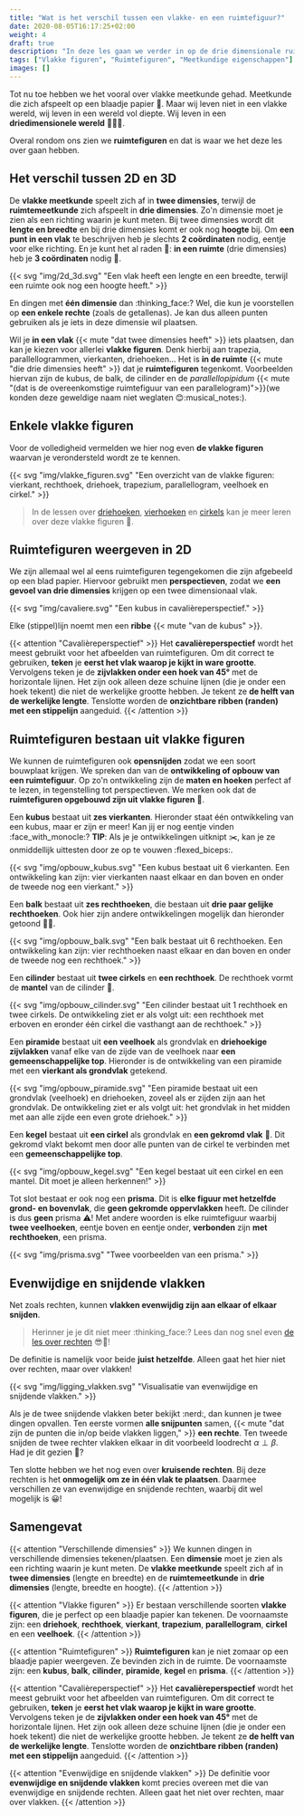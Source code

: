 ```yaml
---
title: "Wat is het verschil tussen een vlakke- en een ruimtefiguur?"
date: 2020-08-05T16:17:25+02:00
weight: 4
draft: true
description: "In deze les gaan we verder in op de drie dimensionale ruimte. We bekijken het verschil tussen vlakke figuren en ruimtefiguren. Denk hierbij aan vierkanten, kubussen, cirkels, cilinders, driehoeken, prisma's... Daarnaast bekijken we ook enkele eigenschappen die alleen gelden in de ruimte (zoals kruisende rechten). Tenslotte komen perspectieven en ontwikkelingen van ruimtefiguren ook kort aan bod."
tags: ["Vlakke figuren", "Ruimtefiguren", "Meetkundige eigenschappen"]
images: []
---
```

Tot nu toe hebben we het vooral over vlakke meetkunde gehad. Meetkunde die zich afspeelt op een blaadje papier :memo:. Maar wij leven niet in een vlakke wereld, wij leven in een wereld vol diepte. Wij leven in een **driedimensionele wereld** :seedling::elephant::standing_person:.

Overal rondom ons zien we **ruimtefiguren** en dat is waar we het deze les over gaan hebben.

## Het verschil tussen 2D en 3D
De **vlakke meetkunde** speelt zich af in **twee dimensies**, terwijl de **ruimtemeetkunde** zich afspeelt in **drie dimensies**. Zo'n dimensie moet je zien als een richting waarin je kunt meten. Bij twee dimensies wordt dit **lengte en breedte** en bij drie dimensies komt er ook nog **hoogte** bij. Om **een punt in een vlak** te beschrijven heb je slechts **2 coördinaten** nodig, eentje voor elke richting. En je kunt het al raden :thought_balloon:: **in een ruimte** (drie dimensies) heb je **3 coördinaten** nodig :exploding_head:.

{{< svg "img/2d_3d.svg" "Een vlak heeft een lengte en een breedte, terwijl een ruimte ook nog een hoogte heeft." >}}

En dingen met **één dimensie** dan :thinking_face:? Wel, die kun je voorstellen op **een enkele rechte** (zoals de getallenas). Je kan dus alleen punten gebruiken als je iets in deze dimensie wil plaatsen. 

Wil je **in een vlak** {{< mute "dat twee dimensies heeft" >}} iets plaatsen, dan kan je kiezen voor allerlei **vlakke figuren**. Denk hierbij aan trapezia, parallellogrammen, vierkanten, driehoeken... Het is **in de ruimte** {{< mute "die drie dimensies heeft" >}} dat je **ruimtefiguren** tegenkomt. Voorbeelden hiervan zijn de kubus, de balk, de cilinder en de *parallellopipidum* {{< mute "(dat is de overeenkomstige ruimtefiguur van een parallelogram)">}}(we konden deze geweldige naam niet weglaten :blush::musical_notes:). 

## Enkele vlakke figuren
Voor de volledigheid vermelden we hier nog even **de vlakke figuren** waarvan je verondersteld wordt ze te kennen. 

{{< svg "img/vlakke_figuren.svg" "Een overzicht van de vlakke figuren: vierkant, rechthoek, driehoek, trapezium, parallellogram, veelhoek en cirkel." >}}

> In de lessen over [driehoeken](../driehoeken), [vierhoeken](../vierhoeken) en [cirkels](../cirkels) kan je meer leren over deze vlakke figuren :raised_hands:.

## Ruimtefiguren weergeven in 2D
We zijn allemaal wel al eens ruimtefiguren tegengekomen die zijn afgebeeld op een blad papier. Hiervoor gebruikt men **perspectieven**, zodat we **een gevoel van drie dimensies** krijgen op een twee dimensionaal vlak. 

{{< svg "img/cavaliere.svg" "Een kubus in cavalièreperspectief." >}}

Elke (stippel)lijn noemt men een **ribbe** {{< mute "van de kubus" >}}.

{{< attention "Cavalièreperspectief" >}}
Het **cavalièreperspectief** wordt het meest gebruikt voor het afbeelden van ruimtefiguren. Om dit correct te gebruiken, **teken** je **eerst het vlak waarop je kijkt in ware grootte**. Vervolgens teken je de **zijvlakken onder een hoek van 45°** met de horizontale lijnen. Het zijn ook alleen deze schuine lijnen (die je onder een hoek tekent) die niet de werkelijke grootte hebben. Je tekent ze **de helft van de werkelijke lengte**. Tenslotte worden de **onzichtbare ribben (randen) met een stippelijn** aangeduid.
{{< /attention >}}

## Ruimtefiguren bestaan uit vlakke figuren
We kunnen de ruimtefiguren ook **opensnijden** zodat we een soort bouwplaat krijgen. We spreken dan van de **ontwikkeling of opbouw van een ruimtefiguur**. Op zo'n ontwikkeling zijn de **maten en hoeken** perfect af te lezen, in tegenstelling tot perspectieven. We merken ook dat de **ruimtefiguren opgebouwd zijn uit vlakke figuren** :exploding_head:. 

Een **kubus** bestaat uit **zes vierkanten**. Hieronder staat één ontwikkeling van een kubus, maar er zijn er meer! Kan jij er nog eentje vinden :face_with_monocle:? **TIP**: Als je je ontwikkelingen uitknipt :scissors:, kan je ze onmiddellijk uittesten door ze op te vouwen :flexed_biceps:.

{{< svg "img/opbouw_kubus.svg" "Een kubus bestaat uit 6 vierkanten. Een ontwikkeling kan zijn: vier vierkanten naast elkaar en dan boven en onder de tweede nog een vierkant." >}}

Een **balk** bestaat uit **zes rechthoeken**, die bestaan uit **drie paar gelijke rechthoeken**. Ook hier zijn andere ontwikkelingen mogelijk dan hieronder getoond :female_detective:.

{{< svg "img/opbouw_balk.svg" "Een balk bestaat uit 6 rechthoeken. Een ontwikkeling kan zijn: vier rechthoeken naast elkaar en dan boven en onder de tweede nog een rechthoek." >}}

Een **cilinder** bestaat uit **twee cirkels** en **een rechthoek**. De rechthoek vormt de **mantel** van de cilinder :coat:.

{{< svg "img/opbouw_cilinder.svg" "Een cilinder bestaat uit 1 rechthoek en twee cirkels. De ontwikkeling ziet er als volgt uit: een rechthoek met erboven en eronder één cirkel die vasthangt aan de rechthoek." >}}

Een **piramide** bestaat uit **een veelhoek** als grondvlak en **driehoekige zijvlakken** vanaf elke van de zijde van de veelhoek naar **een gemeenschappelijke top**. Hieronder is de ontwikkeling van een piramide met een **vierkant als grondvlak** getekend.

{{< svg "img/opbouw_piramide.svg" "Een piramide bestaat uit een grondvlak (veelhoek) en driehoeken, zoveel als er zijden zijn aan het grondvlak. De ontwikkeling ziet er als volgt uit: het grondvlak in het midden met aan alle zijde een even grote driehoek." >}}

Een **kegel** bestaat uit **een cirkel** als grondvlak en **een gekromd vlak** :icecream:. Dit gekromd vlakt bekomt men door alle punten van de cirkel te verbinden met een **gemeenschappelijke top**.

{{< svg "img/opbouw_kegel.svg" "Een kegel bestaat uit een cirkel en een mantel. Dit moet je alleen herkennen!" >}}

Tot slot bestaat er ook nog een **prisma**. Dit is **elke figuur met hetzelfde grond- en bovenvlak**, die **geen gekromde oppervlakken** heeft. De cilinder is dus **geen** prisma :warning:!  Met andere woorden is elke ruimtefiguur waarbij **twee veelhoeken**, eentje boven en eentje onder, **verbonden** zijn **met rechthoeken**, een prisma.

{{< svg "img/prisma.svg" "Twee voorbeelden van een prisma." >}}

## Evenwijdige en snijdende vlakken
Net zoals rechten, kunnen **vlakken evenwijdig zijn aan elkaar of elkaar snijden**.

> Herinner je je dit niet meer :thinking_face:? Lees dan nog snel even [de les over rechten](../rechten) :sunglasses::straight_ruler:!

De definitie is namelijk voor beide **juist hetzelfde**. Alleen gaat het hier niet over rechten, maar over vlakken!

{{< svg "img/ligging_vlakken.svg" "Visualisatie van evenwijdige en snijdende vlakken." >}}

Als je de twee snijdende vlakken beter bekijkt :nerd:, dan kunnen je twee dingen opvallen. Ten eerste vormen **alle snijpunten** samen, {{< mute "dat zijn de punten die in/op beide vlakken liggen," >}} **een rechte**. Ten tweede snijden de twee rechter vlakken elkaar in dit voorbeeld loodrecht $\alpha \perp \beta$. Had je dit gezien :eyes:?

Ten slotte hebben we het nog even over **kruisende rechten**. Bij deze rechten is het **onmogelijk om ze in één vlak te plaatsen**. Daarmee verschillen ze van evenwijdige en snijdende rechten, waarbij dit wel mogelijk is :grinning:!

## Samengevat
{{< attention "Verschillende dimensies" >}}
We kunnen dingen in verschillende dimensies tekenen/plaatsen. Een **dimensie** moet je zien als een richting waarin je kunt meten. De **vlakke meetkunde** speelt zich af in **twee dimensies** (lengte en breedte) en de **ruimtemeetkunde** in **drie dimensies** (lengte, breedte en hoogte).
{{< /attention >}}

{{< attention "Vlakke figuren" >}}
Er bestaan verschillende soorten **vlakke figuren**, die je perfect op een blaadje papier kan tekenen. De voornaamste zijn: een **driehoek**, **rechthoek**, **vierkant**, **trapezium**, **parallellogram**, **cirkel** en een **veelhoek**.
{{< /attention >}}

{{< attention "Ruimtefiguren" >}}
**Ruimtefiguren** kan je niet zomaar op een blaadje papier weergeven. Ze bevinden zich in de ruimte. De voornaamste zijn: een **kubus**, **balk**, **cilinder**, **piramide**, **kegel** en **prisma**.
{{< /attention >}}

{{< attention "Cavalièreperspectief" >}}
Het **cavalièreperspectief** wordt het meest gebruikt voor het afbeelden van ruimtefiguren. Om dit correct te gebruiken, **teken** je **eerst het vlak waarop je kijkt in ware grootte**. Vervolgens teken je de **zijvlakken onder een hoek van 45°** met de horizontale lijnen. Het zijn ook alleen deze schuine lijnen (die je onder een hoek tekent) die niet de werkelijke grootte hebben. Je tekent ze **de helft van de werkelijke lengte**. Tenslotte worden de **onzichtbare ribben (randen) met een stippelijn** aangeduid.
{{< /attention >}}

{{< attention "Evenwijdige en snijdende vlakken" >}}
De definitie voor **evenwijdige en snijdende vlakken** komt precies overeen met die van evenwijdige en snijdende rechten. Alleen gaat het niet over rechten, maar over vlakken.
{{< /attention >}}